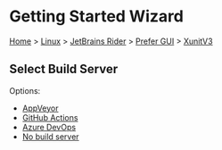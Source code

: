 # Getting Started Wizard

[Home](/docs/wiz/readme.md) > [Linux](Linux.md) > [JetBrains Rider](Linux_Rider.md) > [Prefer GUI](Linux_Rider_Gui.md) > [XunitV3](Linux_Rider_Gui_XunitV3.md)

## Select Build Server

Options:
 * [AppVeyor](Linux_Rider_Gui_XunitV3_AppVeyor.md)
 * [GitHub Actions](Linux_Rider_Gui_XunitV3_GitHubActions.md)
 * [Azure DevOps](Linux_Rider_Gui_XunitV3_AzureDevOps.md)
 * [No build server](Linux_Rider_Gui_XunitV3_None.md)
